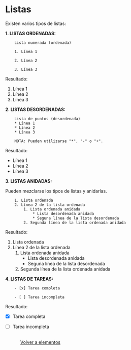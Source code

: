 <h1> Listas </h1>    

Existen varios tipos de listas:

**1. LISTAS ORDENADAS:**

		Lista numerada (ordenada)

		1. Línea 1

		2. Línea 2

		3. Línea 3
		
Resultado:
1. Línea 1
2. Línea 2
3. Línea 3

**2. LISTAS DESORDENADAS:**

		Lista de puntos (desordenada)
		* Línea 1
		* Línea 2
		* Línea 3
		
        NOTA: Pueden utilizarse "*", "-" o "+".
        
Resultado:
* Línea 1
* Línea 2
* Línea 3

**3. LISTAS ANIDADAS:**

Pueden mezclarse los tipos de listas y anidarlas.

		1. Lista ordenada
		2. Línea 2 de la lista ordenada
    		1. Lista ordenada anidada 
        		* Lista desordenada anidada
        		* Seguna línea de la lista desordenada
    		2. Segunda línea de la lista ordenada anidada
    		
Resultado:

1. Lista ordenada
2.  Línea 2 de la lista ordenada
	1. Lista ordenada anidada 
		* Lista desordenada anidada
		* Seguna línea de la lista desordenada
	2. Segunda línea de la lista ordenada anidada
   	 
**4. LISTAS DE TAREAS:**

		- [x] Tarea completa

		- [ ] Tarea incompleta 

Resultado:

- [x] Tarea completa

- [ ] Tarea incompleta 

&nbsp; &nbsp; &nbsp; &nbsp; &nbsp; &nbsp; &nbsp; &nbsp; &nbsp; &nbsp; &nbsp; &nbsp; &nbsp; &nbsp; &nbsp; &nbsp; &nbsp; &nbsp; &nbsp; &nbsp; &nbsp; &nbsp; &nbsp; &nbsp; &nbsp; &nbsp; &nbsp; &nbsp; &nbsp; &nbsp; &nbsp; &nbsp; &nbsp; &nbsp; &nbsp; &nbsp; &nbsp; &nbsp; &nbsp; &nbsp; &nbsp; &nbsp; &nbsp; &nbsp; &nbsp; &nbsp; &nbsp; &nbsp; &nbsp; &nbsp; &nbsp; &nbsp; &nbsp; &nbsp; &nbsp; &nbsp; &nbsp; &nbsp; &nbsp; &nbsp; &nbsp; &nbsp; &nbsp; &nbsp; &nbsp; &nbsp; &nbsp; &nbsp; &nbsp; &nbsp; [Volver a elementos](elementos.md)